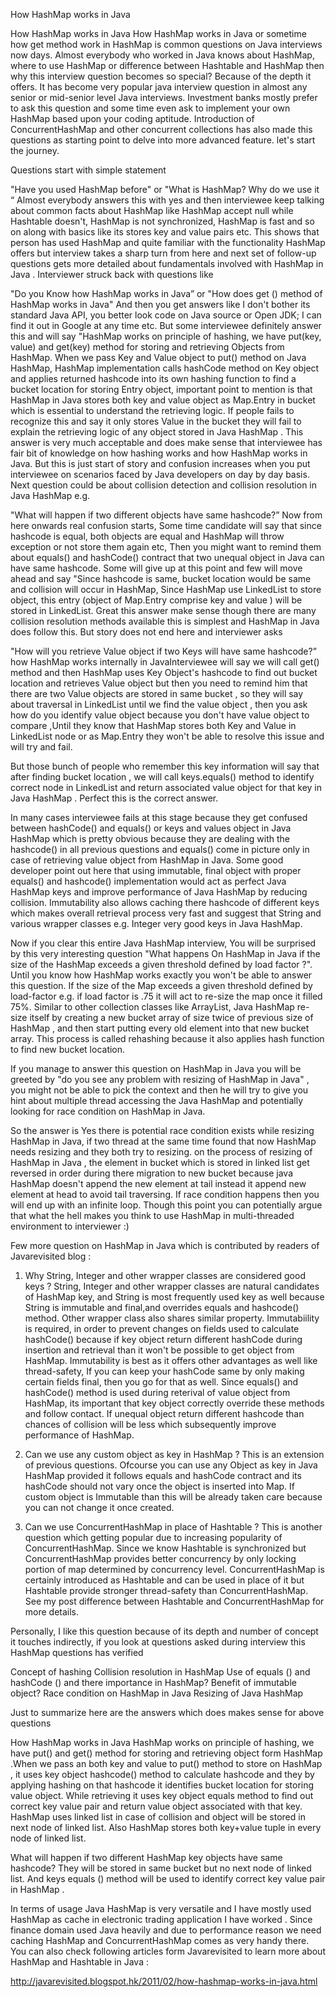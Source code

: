 How HashMap works in Java

 
How HashMap  works in Java
How HashMap works in Java or sometime how get method work in HashMap is common questions on Java interviews now days. Almost everybody who worked in Java knows about HashMap, where to use HashMap or difference between Hashtable and HashMap then why this interview question becomes so special? Because of the depth it offers. It has become very popular java interview question in almost any senior or mid-senior level Java interviews. Investment banks mostly prefer to ask this question and some time even ask to implement your own HashMap based upon your coding aptitude. Introduction of ConcurrentHashMap and other concurrent collections has also made this questions as starting point to delve into more advanced feature. let's start the journey.

Questions start with simple statement 


"Have you used HashMap before" or  "What is HashMap? Why do we use it “
Almost everybody answers this with yes and then interviewee keep talking about common facts about HashMap like HashMap accept null while Hashtable doesn't, HashMap is not synchronized, HashMap is fast and so on along with basics like its stores key and value pairs etc. This shows that person has used HashMap  and quite familiar with the functionality HashMap offers but interview takes a sharp turn from here and next set of follow-up questions gets more detailed about fundamentals involved with HashMap in Java . Interviewer struck back with questions like


"Do you Know how HashMap works in Java” or "How does get () method of HashMap works in Java"
And then you get answers like I don't bother its standard Java API, you better look code on Java source or Open JDK; I can find it out in Google at any time etc. But some interviewee definitely answer this and will say "HashMap works on principle of hashing, we have put(key, value) and get(key) method for storing and retrieving Objects from HashMap. When we pass Key and Value object  to put() method on Java HashMap, HashMap implementation calls hashCode method on Key object and applies returned hashcode into its own hashing function to find a bucket location for storing Entry object, important point to mention is that HashMap in Java stores both key and value object as Map.Entry in bucket which is essential to understand the retrieving logic. If people fails to recognize this and say it only stores Value in the bucket they will fail to explain the retrieving logic of any object stored in Java HashMap . This answer is very much acceptable and does make sense that interviewee has fair bit of knowledge on how hashing works and how HashMap  works in Java. But this is just start of story and confusion increases when you put interviewee on scenarios faced by Java developers on day by day basis. Next question could be about collision detection and collision resolution in Java HashMap  e.g. 

"What will happen if two different objects have same hashcode?”
Now from here onwards real confusion starts, Some time candidate will say that since hashcode is equal, both objects are equal and HashMap  will throw exception or not store them again etc, Then you might want to remind them about equals() and hashCode() contract  that two unequal object in Java can have same hashcode. Some will give up at this point and few will move ahead and say "Since hashcode is same, bucket location would be same and collision will occur in HashMap, Since HashMap use LinkedList to store object, this entry (object of Map.Entry comprise key and value )  will be stored in LinkedList. Great this answer make sense though there are many collision resolution methods available this is simplest and HashMap in Java does follow this. But story does not end here and interviewer asks

"How will you retrieve Value object  if two Keys will have same hashcode?”
how HashMap works internally in JavaInterviewee will say we will call get() method and then HashMap uses Key Object's hashcode to find out bucket location and retrieves Value object but then you need to remind him that there are two Value objects are stored in same bucket , so they will say about traversal in LinkedList until we find the value object , then you ask how do you identify value object because you don't  have value object to compare ,Until they know that HashMap  stores both Key and Value in LinkedList node or as Map.Entry they won't be able to resolve this issue and will try and fail.


But those bunch of people who remember this key information will say that after finding bucket location , we will call keys.equals() method to identify correct node in LinkedList and return associated value object for that key in Java HashMap . Perfect this is the correct answer.

In many cases interviewee fails at this stage because they get confused between hashCode() and equals() or keys and values object in Java HashMap  which is pretty obvious because they are dealing with the hashcode() in all previous questions and equals() come in picture only in case of retrieving value object from HashMap in Java. Some good developer point out here that using immutable, final object with proper equals() and hashcode() implementation would act as perfect Java HashMap  keys and improve performance of Java HashMap  by reducing collision. Immutability also allows caching there hashcode of different keys which makes overall retrieval process very fast and suggest that String and various wrapper classes e.g. Integer very good keys in Java HashMap.

Now if you clear this entire Java HashMap interview,  You will be surprised by this very interesting question "What happens On HashMap in Java if the size of the HashMap  exceeds a given threshold defined by load factor ?". Until you know how HashMap  works exactly you won't be able to answer this question. If the size of the Map exceeds a given threshold defined by load-factor e.g. if load factor is .75 it will act to re-size the map once it filled 75%. Similar to other collection classes like ArrayList,  Java HashMap re-size itself by creating a new bucket array of size twice of previous size of HashMap , and then start putting every old element into that new bucket array. This process is called rehashing because it also applies hash function to find new bucket location. 

If you manage to answer this question on HashMap in Java you will be greeted by "do you see any problem with resizing of HashMap  in Java" , you might not be able to pick the context and then he will try to give you hint about multiple thread accessing the Java HashMap and potentially looking for race condition on HashMap  in Java. 

So the answer is Yes there is potential race condition exists while resizing HashMap in Java, if two thread at the same time found that now HashMap needs resizing and they both try to resizing. on the process of resizing of HashMap in Java , the element in bucket which is stored in linked list get reversed in order during there migration to new bucket because java HashMap  doesn't append the new element at tail instead it append new element at head to avoid tail traversing. If race condition happens then you will end up with an infinite loop. Though this point you can potentially argue that what the hell makes you think to use HashMap  in multi-threaded environment to interviewer :)

Few more question on HashMap in Java which is contributed by readers of Javarevisited blog  :
1) Why String, Integer and other wrapper classes are considered good keys ?
String, Integer and other wrapper classes are natural candidates of HashMap key, and String is most frequently used key as well because String is immutable and final,and overrides equals and hashcode() method. Other wrapper class also shares similar property. Immutabiility is required, in order to prevent changes on fields used to calculate hashCode() because if key object return different hashCode during insertion and retrieval than it won't be possible to get object from HashMap. Immutability is best as it offers other advantages as well like thread-safety, If you can  keep your hashCode same by only making certain fields final, then you go for that as well. Since equals() and hashCode() method is used during reterival of value object from HashMap, its important that key object correctly override these methods and follow contact. If unequal object return different hashcode than chances of collision will be less which subsequently improve performance of HashMap.

2) Can we use any custom object as key in HashMap ?
This is an extension of previous questions. Ofcourse you can use any Object as key in Java HashMap provided it follows equals and hashCode contract and its hashCode should not vary once the object is inserted into Map. If custom object is Immutable than this will be already taken care because you can not change it once created.

3) Can we use ConcurrentHashMap in place of Hashtable ?
This is another question which getting popular due to increasing popularity of ConcurrentHashMap. Since we know Hashtable is synchronized but ConcurrentHashMap provides better concurrency by only locking portion of map determined by concurrency level. ConcurrentHashMap is certainly introduced as Hashtable and can be used in place of it but Hashtable provide stronger thread-safety than ConcurrentHashMap. See my post difference between Hashtable and ConcurrentHashMap for more details.

Personally, I like this question because of its depth and number of concept it touches indirectly, if you look at questions asked during interview this HashMap  questions has verified

Concept of hashing
Collision resolution in HashMap
Use of equals () and hashCode () and there importance in HashMap?
Benefit of immutable object?
Race condition on HashMap  in Java
Resizing of Java HashMap

Just to summarize here are the answers which does makes sense for above questions

How HashMap  works in Java
HashMap  works on principle of hashing, we have put() and get() method for storing and retrieving object form HashMap .When we pass an both key and value to put() method to store on HashMap , it uses key object hashcode() method to calculate hashcode and they by applying hashing on that hashcode it identifies bucket location for storing value object. While retrieving it uses key object equals method to find out correct key value pair and return value object associated with that key. HashMap  uses linked list in case of collision and object will be stored in next node of linked list.
Also HashMap  stores both key+value tuple in every node of linked list.

What will happen if two different HashMap  key objects have same hashcode?
They will be stored in same bucket but no next node of linked list. And keys equals () method will be used to identify correct key value pair in HashMap .

In terms of usage Java HashMap is very versatile and I have mostly used HashMap as cache in electronic trading application I have worked . Since finance domain used Java heavily and due to performance reason we need caching HashMap and ConcurrentHashMap  comes as very handy there. You can also check following articles form Javarevisited to learn more about HashMap and Hashtable in Java :


http://javarevisited.blogspot.hk/2011/02/how-hashmap-works-in-java.html